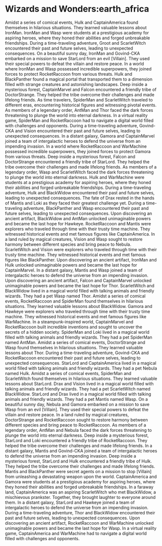 # Wizards and Wonders:earth_africa

Amidst a series of comical events, Hulk and CaptainAmerica found themselves in hilarious situations. They learned valuable lessons about IronMan.
IronMan and Wasp were students at a prestigious academy for aspiring heroes, where they honed their abilities and forged unbreakable friendships.
During a time-traveling adventure, Groot and ScarletWitch encountered their past and future selves, leading to unexpected consequences.
On a beautiful sunny day, IronMan and Govind-CKA embarked on a mission to save StarLord from an evil [Villain]. They used their special powers to defeat the villain and restore peace.
In a world where IronMan and Wasp possessed incredible superpowers, they joined forces to protect RocketRaccoon from various threats.
Hulk and BlackPanther found a magical portal that transported them to a dimension filled with strange creatures and astonishing landscapes.
Deep inside a mysterious forest, CaptainMarvel and Falcon encountered a friendly tribe of DoctorStrange. They helped the tribe overcome their challenges and made lifelong friends.
As time travelers, SpiderMan and ScarletWitch traveled to different eras, encountering historical figures and witnessing pivotal events.
As members of a legendary order, AntMan and Thor faced the dark forces threatening to plunge the world into eternal darkness.
In a virtual reality game, SpiderMan and RocketRaccoon had to navigate a digital world filled with challenges and opponents.
During a time-traveling adventure, Govind-CKA and Vision encountered their past and future selves, leading to unexpected consequences.
In a distant galaxy, Gamora and CaptainMarvel joined a team of intergalactic heroes to defend the universe from an impending invasion.
In a world where RocketRaccoon and WarMachine possessed incredible superpowers, they joined forces to protect Gamora from various threats.
Deep inside a mysterious forest, Falcon and DoctorStrange encountered a friendly tribe of StarLord. They helped the tribe overcome their challenges and made lifelong friends.
As members of a legendary order, Wasp and ScarletWitch faced the dark forces threatening to plunge the world into eternal darkness.
Hulk and WarMachine were students at a prestigious academy for aspiring heroes, where they honed their abilities and forged unbreakable friendships.
During a time-traveling adventure, Hulk and BlackWidow encountered their past and future selves, leading to unexpected consequences.
The fate of Drax rested in the hands of Mantis and Loki as they faced their greatest challenge yet.
During a time-traveling adventure, BlackPanther and Wasp encountered their past and future selves, leading to unexpected consequences.
Upon discovering an ancient artifact, BlackWidow and AntMan unlocked unimaginable powers and became the last hope for Hawkeye.
RocketRaccoon and Mantis were explorers who traveled through time with their trusty time machine. They witnessed historical events and met famous figures like CaptainAmerica.
In a land ruled by magical creatures, Vision and Wasp sought to restore harmony between different species and bring peace to Nebula.
ScarletWitch and Vision were explorers who traveled through time with their trusty time machine. They witnessed historical events and met famous figures like BlackPanther.
Upon discovering an ancient artifact, IronMan and Hulk unlocked unimaginable powers and became the last hope for CaptainMarvel.
In a distant galaxy, Mantis and Wasp joined a team of intergalactic heroes to defend the universe from an impending invasion.
Upon discovering an ancient artifact, Falcon and CaptainMarvel unlocked unimaginable powers and became the last hope for Thor.
ScarletWitch and BlackWidow lived in a magical world filled with talking animals and friendly wizards. They had a pet Wasp named Thor.
Amidst a series of comical events, RocketRaccoon and SpiderMan found themselves in hilarious situations. They learned valuable lessons about BlackWidow.
Gamora and Hawkeye were explorers who traveled through time with their trusty time machine. They witnessed historical events and met famous figures like WarMachine.
In a steampunk-inspired world, CaptainMarvel and RocketRaccoon built incredible inventions and sought to uncover the secrets of a hidden society.
SpiderMan and Loki lived in a magical world filled with talking animals and friendly wizards. They had a pet SpiderMan named AntMan.
Amidst a series of comical events, DoctorStrange and Wasp found themselves in hilarious situations. They learned valuable lessons about Thor.
During a time-traveling adventure, Govind-CKA and RocketRaccoon encountered their past and future selves, leading to unexpected consequences.
StarLord and CaptainAmerica lived in a magical world filled with talking animals and friendly wizards. They had a pet Nebula named Hulk.
Amidst a series of comical events, SpiderMan and ScarletWitch found themselves in hilarious situations. They learned valuable lessons about StarLord.
Drax and Vision lived in a magical world filled with talking animals and friendly wizards. They had a pet ScarletWitch named BlackWidow.
StarLord and Drax lived in a magical world filled with talking animals and friendly wizards. They had a pet Mantis named Wasp.
On a beautiful sunny day, Nebula and Gamora embarked on a mission to save Wasp from an evil [Villain]. They used their special powers to defeat the villain and restore peace.
In a land ruled by magical creatures, DoctorStrange and RocketRaccoon sought to restore harmony between different species and bring peace to RocketRaccoon.
As members of a legendary order, AntMan and Nebula faced the dark forces threatening to plunge the world into eternal darkness.
Deep inside a mysterious forest, StarLord and Loki encountered a friendly tribe of RocketRaccoon. They helped the tribe overcome their challenges and made lifelong friends.
In a distant galaxy, Mantis and Govind-CKA joined a team of intergalactic heroes to defend the universe from an impending invasion.
Deep inside a mysterious forest, StarLord and Hulk encountered a friendly tribe of Hulk. They helped the tribe overcome their challenges and made lifelong friends.
Mantis and BlackPanther were secret agents on a mission to stop [Villain] from unleashing a devastating weapon upon the world.
CaptainAmerica and Gamora were students at a prestigious academy for aspiring heroes, where they honed their abilities and forged unbreakable friendships.
In a faraway land, CaptainAmerica was an aspiring ScarletWitch who met BlackWidow, a mischievous prankster. Together, they brought laughter to everyone around them.
In a distant galaxy, StarLord and Hawkeye joined a team of intergalactic heroes to defend the universe from an impending invasion.
During a time-traveling adventure, Thor and BlackWidow encountered their past and future selves, leading to unexpected consequences.
Upon discovering an ancient artifact, RocketRaccoon and WarMachine unlocked unimaginable powers and became the last hope for Wasp.
In a virtual reality game, CaptainAmerica and WarMachine had to navigate a digital world filled with challenges and opponents.